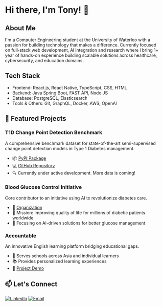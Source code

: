 # Hi there, I'm Tony! 👋

## About Me
I'm a Computer Engineering student at the University of Waterloo with a passion for building technology that makes a difference. Currently focused on full-stack web development, AI integration and research where I bring 1+ year of hands-on experience building scalable solutions across healthcare, cybersecurity, and education domains.

## Tech Stack
 - Frontend: React.js, React Native, TypeScript, CSS, HTML
 - Backend: Java Spring Boot, FAST API, Node JS
 - Database: PostgreSQL, Elasticsearch
 - Tools & Others: Git, GraphQL, Docker, AWS, OpenAI

## 🚀 Featured Projects

### T1D Change Point Detection Benchmark
A comprehensive benchmark dataset for state-of-the-art semi-supervised change point detection models in Type 1 Diabetes management.
- 📦 [PyPI Package](https://pypi.org/project/t1d-cpd-benchmark/)
- 💻 [GitHub Repository](https://github.com/Blood-Glucose-Control/t1d-change-point-detection-benchmark)
- 🔍 Currently under active development. More data is coming!

### Blood Glucose Control Initiative
Core contributor to an initiative using AI to revolutionize diabetes care.
- 🌟 [Organization](https://github.com/Blood-Glucose-Control)
- 🎯 Mission: Improving quality of life for millions of diabetic patients worldwide
- 🤖 Focusing on AI-driven solutions for better glucose management

### Accountable
An innovative English learning platform bridging educational gaps.
- 🏫 Serves schools across Asia and individual learners
- 📚 Provides personalized learning experiences
- 🔗 [Project Demo](https://github.com/Tony911029/Accountable-FE)

## 📫 Let's Connect
[![LinkedIn](https://img.shields.io/badge/LinkedIn-0077B5?style=for-the-badge&logo=linkedin&logoColor=white)](https://www.linkedin.com/in/tony-chan-a871a1254/)
[![Email](https://img.shields.io/badge/Email-D14836?style=for-the-badge&logo=gmail&logoColor=white)](mailto:t3chan@uwaterloo.ca)
